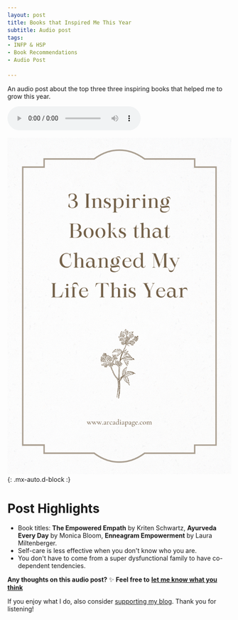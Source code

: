 ```yaml
---
layout: post
title: Books that Inspired Me This Year
subtitle: Audio post
tags:
- INFP & HSP
- Book Recommendations
- Audio Post

---
```

An audio post about the top three three inspiring books that helped me to grow this year.

<audio controls> <source src="/uploads/three-books-that-inspired-me-this-year.mp3" type="audio/mpeg">
Your browser does not support the audio element.
</audio>

![Personality Type, HSP books,  Books about self improvement, Highly sensitive person books](/uploads/three-inspiring-books-that-changed-my-life-this-year.png "Inspiring HSP Empath Books that Changed My Life"){: .mx-auto.d-block :}

# Post Highlights

* Book titles: **The Empowered Empath** by Kriten Schwartz, **Ayurveda Every Day** by Monica Bloom, **Enneagram Empowerment** by Laura Miltenberger.
* Self-care is less effective when you don't know who you are.
* You don't have to come from a super dysfunctional family to have co-dependent tendencies.

**Any thoughts on this audio post?** ✨ **Feel free to** [**let me know what you think**](https://arcadiapage.com/aboutme/)

If you enjoy what I do, also consider [supporting my blog](https://www.buymeacoffee.com/arcadiapage). Thank you for listening!